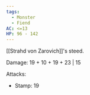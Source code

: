 ```yaml
---
tags:
  - Monster
  - Fiend
AC: <=13
HP: 96 - 142
---
```

[[Strahd von Zarovich]]'s steed.

Damage: 19 + 10 + 19 + 23 | 15

Attacks:
- Stamp: 19